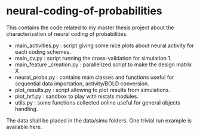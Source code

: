 # neural-coding-of-probabilities
This contains the code related to my master thesis project about the characterization of neural coding of probabilities.

- main_activities.py : script giving some nice plots about neural activity for each coding schemes.
- main_cv.py : script running the cross-validation for simulation 1.
- main_feature _creation.py : parallelized script to make the design matrix X 
- neural_proba.py : contains main classes and functions useful for sequential data importation, activity/BOLD conversion. 
- plot_results.py : script allowing to plot results from simulations. 
- plot_hrf.py : sandbox to play with nistats modules. 
- utils.py : some functions collected online useful for general objects handling. 

The data shall be placed in the data/simu folders. One trivial run example is available here. 
